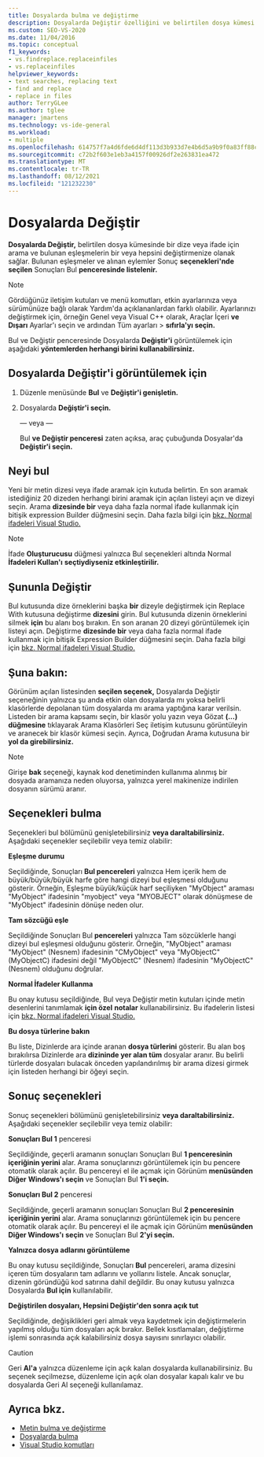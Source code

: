 ```yaml
---
title: Dosyalarda bulma ve değiştirme
description: Dosyalarda Değiştir özelliğini ve belirtilen dosya kümesi kodunda bir dize veya ifade aramanızı ve bulunan eşleşmelerin bir veya hepsini değiştirmenizi nasıl sağlar? hakkında bilgi öğrenin.
ms.custom: SEO-VS-2020
ms.date: 11/04/2016
ms.topic: conceptual
f1_keywords:
- vs.findreplace.replaceinfiles
- vs.replaceinfiles
helpviewer_keywords:
- text searches, replacing text
- find and replace
- replace in files
author: TerryGLee
ms.author: tglee
manager: jmartens
ms.technology: vs-ide-general
ms.workload:
- multiple
ms.openlocfilehash: 614757f7a4d6fde6d4df113d3b933d7e4b6d5a9b9f0a83ff88c5f450a35139dd
ms.sourcegitcommit: c72b2f603e1eb3a4157f00926df2e263831ea472
ms.translationtype: MT
ms.contentlocale: tr-TR
ms.lasthandoff: 08/12/2021
ms.locfileid: "121232230"
---
```

# <a name="replace-in-files"></a>Dosyalarda Değiştir

**Dosyalarda Değiştir,** belirtilen dosya kümesinde bir dize veya ifade için arama ve bulunan eşleşmelerin bir veya hepsini değiştirmenize olanak sağlar. Bulunan eşleşmeler ve alınan eylemler Sonuç **seçenekleri'nde seçilen** Sonuçları Bul **penceresinde listelenir.**

> [!NOTE]
> Gördüğünüz iletişim kutuları ve menü komutları, etkin  ayarlarınıza veya sürümünüze bağlı olarak Yardım'da açıklananlardan farklı olabilir. Ayarlarınızı değiştirmek için, örneğin  Genel veya Visual C++ olarak, Araçlar İçeri **ve Dışarı** Ayarlar'ı seçin ve ardından Tüm ayarları  >   **sıfırla'yı seçin.**

Bul ve Değiştir penceresinde Dosyalarda **Değiştir'i** görüntülemek için aşağıdaki **yöntemlerden herhangi birini kullanabilirsiniz.**

## <a name="to-display-replace-in-files"></a>Dosyalarda Değiştir'i görüntülemek için

1. Düzenle menüsünde **Bul** ve **Değiştir'i genişletin.**

2. Dosyalarda **Değiştir'i seçin.**

   — veya —

   Bul **ve Değiştir penceresi** zaten açıksa, araç çubuğunda Dosyalar'da **Değiştir'i seçin.**

## <a name="find-what"></a>Neyi bul

Yeni bir metin dizesi veya ifade aramak için kutuda belirtin. En son aramak istediğiniz 20 dizeden herhangi birini aramak için açılan listeyi açın ve dizeyi seçin. Arama **dizesinde bir** veya daha fazla normal ifade kullanmak için bitişik expression Builder düğmesini seçin. Daha fazla bilgi için [bkz. Normal ifadeleri Visual Studio.](../ide/using-regular-expressions-in-visual-studio.md)

> [!NOTE]
> İfade **Oluşturucusu** düğmesi yalnızca Bul seçenekleri altında Normal **İfadeleri Kullan'ı** **seçtiydiyseniz etkinleştirilir.**

## <a name="replace-with"></a>Şununla Değiştir

Bul kutusunda dize örneklerini başka **bir** dizeyle değiştirmek için Replace With kutusuna değiştirme **dizesini** girin. Bul kutusunda dizenin örneklerini silmek **için** bu alanı boş bırakın. En son aranan 20 dizeyi görüntülemek için listeyi açın. Değiştirme **dizesinde bir** veya daha fazla normal ifade kullanmak için bitişik Expression Builder düğmesini seçin. Daha fazla bilgi için [bkz. Normal ifadeleri Visual Studio.](../ide/using-regular-expressions-in-visual-studio.md)

## <a name="look-in"></a>Şuna bakın:

Görünüm açılan listesinden **seçilen seçenek,** Dosyalarda  Değiştir seçeneğinin yalnızca şu anda etkin olan dosyalarda mı yoksa belirli klasörlerde depolanan tüm dosyalarda mı arama yaptığına karar verilsin. Listeden bir arama kapsamı seçin, bir klasör yolu yazın veya Gözat  **(...) düğmesine** tıklayarak Arama Klasörleri Seç iletişim kutusunu görüntüleyin ve aranecek bir klasör kümesi seçin. Ayrıca, Doğrudan Arama kutusuna bir **yol da girebilirsiniz.**

> [!NOTE]
> Girişe **bak** seçeneği, kaynak kod denetiminden kullanıma alınmış bir dosyada aramanıza neden oluyorsa, yalnızca yerel makinenize indirilen dosyanın sürümü aranır.

## <a name="find-options"></a>Seçenekleri bulma

Seçenekleri bul bölümünü genişletebilirsiniz **veya daraltabilirsiniz.** Aşağıdaki seçenekler seçilebilir veya temiz olabilir:

**Eşleşme durumu**

Seçildiğinde, Sonuçları **Bul pencereleri** yalnızca Hem içerik  hem de büyük/büyük/büyük harfe göre hangi dizeyi bul eşleşmesi olduğunu gösterir. Örneğin, Eşleşme büyük/küçük harf  seçiliyken "MyObject" araması "MyObject" ifadesinin "myobject" veya "MYOBJECT" olarak dönüşmese de "MyObject" ifadesinin dönüşe neden olur.

**Tam sözcüğü eşle**

Seçildiğinde Sonuçları Bul **pencereleri** yalnızca Tam sözcüklerle  hangi dizeyi bul eşleşmesi olduğunu gösterir. Örneğin, "MyObject" araması "MyObject" (Nesnem) ifadesinin "CMyObject" veya "MyObjectC" (MyObjectC) ifadesini değil "MyObjectC" (Nesnem) ifadesinin "MyObjectC" (Nesnem) olduğunu doğrular.

**Normal İfadeler Kullanma**

Bu onay kutusu seçildiğinde, Bul veya Değiştir metin kutuları içinde metin desenlerini tanımlamak **için özel** **notalar** kullanabilirsiniz. Bu ifadelerin listesi için [bkz. Normal ifadeleri Visual Studio.](../ide/using-regular-expressions-in-visual-studio.md)

**Bu dosya türlerine bakın**

Bu liste, Dizinlerde ara içinde aranan **dosya türlerini** gösterir. Bu alan boş bırakılırsa Dizinlerde ara **dizininde yer alan tüm** dosyalar aranır. Bu belirli türlerde dosyaları bulacak önceden yapılandırılmış bir arama dizesi girmek için listeden herhangi bir öğeyi seçin.

## <a name="result-options"></a>Sonuç seçenekleri

Sonuç seçenekleri bölümünü genişletebilirsiniz **veya daraltabilirsiniz.** Aşağıdaki seçenekler seçilebilir veya temiz olabilir:

**Sonuçları Bul 1** penceresi

Seçildiğinde, geçerli aramanın sonuçları Sonuçları Bul **1 penceresinin içeriğinin yerini** alar. Arama sonuçlarınızı görüntülemek için bu pencere otomatik olarak açılır. Bu pencereyi el ile açmak için Görünüm **menüsünden Diğer** **Windows'ı seçin** ve Sonuçları Bul **1'i seçin.**

**Sonuçları Bul 2** penceresi

Seçildiğinde, geçerli aramanın sonuçları Sonuçları Bul **2 penceresinin içeriğinin yerini** alar. Arama sonuçlarınızı görüntülemek için bu pencere otomatik olarak açılır. Bu pencereyi el ile açmak için Görünüm **menüsünden Diğer Windows'ı** **seçin** ve Sonuçları Bul **2'yi seçin.**

**Yalnızca dosya adlarını görüntüleme**

Bu onay kutusu seçildiğinde, Sonuçları **Bul** pencereleri, arama dizesini içeren tüm dosyaların tam adlarını ve yollarını listele. Ancak sonuçlar, dizenin göründüğü kod satırına dahil değildir. Bu onay kutusu yalnızca Dosyalarda **Bul için** kullanılabilir.

**Değiştirilen dosyaları, Hepsini Değiştir'den sonra açık tut**

Seçildiğinde, değişiklikleri geri almak veya kaydetmek için değiştirmelerin yapılmış olduğu tüm dosyaları açık bırakır. Bellek kısıtlamaları, değiştirme işlemi sonrasında açık kalabilirsiniz dosya sayısını sınırlayıcı olabilir.

> [!CAUTION]
> Geri **Al'a** yalnızca düzenleme için açık kalan dosyalarda kullanabilirsiniz. Bu seçenek seçilmezse, düzenleme için açık olan dosyalar kapalı  kalır ve bu dosyalarda Geri Al seçeneği kullanılamaz.

## <a name="see-also"></a>Ayrıca bkz.

- [Metin bulma ve değiştirme](../ide/finding-and-replacing-text.md)
- [Dosyalarda bulma](../ide/find-in-files.md)
- [Visual Studio komutları](../ide/reference/visual-studio-commands.md)
